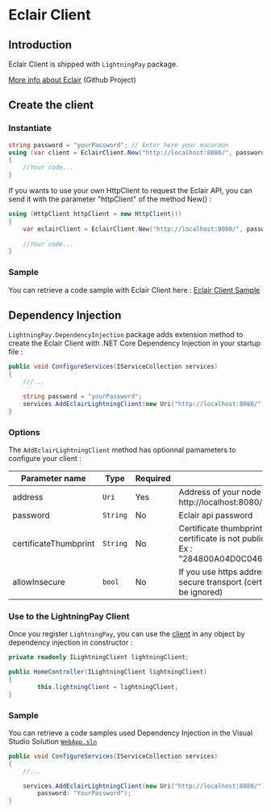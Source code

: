 # Eclair Client

## Introduction

Eclair Client is shipped with `LightningPay` package.

[More info about Eclair](https://github.com/ACINQ/eclair) (Github Project)

## Create the client

### Instantiate

```c#
string password = "yourPassword"; // Enter here your macaroon
using (var client = EclairClient.New("http://localhost:8080/", password))
{
	//Your code...
}
```

If you wants to use your own HttpClient to request the Eclair API, you can send it with the parameter "httpClient" of the method New() : 

```c#
using (HttpClient httpClient = new HttpClient())
{
	var eclairClient = EclairClient.New("http://localhost:8080/", password, httpClient: httpClient);
    
	//Your code...
}
```

### Sample

You can retrieve a code sample with Eclair Client here : [Eclair Client Sample](/samples/LightningPay.Samples.Console/EclairClientSample.cs)

## Dependency Injection

`LightningPay.DependencyInjection` package adds extension method to create the Eclair Client with .NET Core Dependency Injection in your startup file : 

```c#
public void ConfigureServices(IServiceCollection services)
{
	///...

	string password = "yourPassword"; 
	services.AddEclairLightningClient(new Uri("http://localhost:8080/"), password);
}


```

### Options

The `AddEclairLightningClient` method has optionnal pamameters to configure your client : 

| Parameter name        | Type     | Required | Description                                                  |
| --------------------- | -------- | -------- | ------------------------------------------------------------ |
| address               | `Uri`    | Yes      | Address of your node server with port (example : http://localhost:8080/) |
| password              | `String` | No       | Eclair api password                                          |
| certificateThumbprint | `String` | No       | Certificate thumbprint used for your https address if the certificate is not public<br />Ex : "284800A04D0C046636EBE60C37A4F527B8B550F3" |
| allowInsecure         | `bool`   | No       | If you use https address, determine if you allow non secure transport (certificateThumbprint parameter will be ignored) |

### Use to the LightningPay Client

Once you register `LightningPay`, you can use the [client](/documentation/client.md) in any object by dependency injection in constructor : 

```c#
private readonly ILightningClient lightningClient;

public HomeController(ILightningClient lightningClient)
{
        this.lightningClient = lightningClient;
}
```

### Sample

You can retrieve a code samples used Dependency Injection in the Visual Studio Solution [`WebApp.sln`](/samples)

```c#
public void ConfigureServices(IServiceCollection services)
{
	//...

	services.AddEclairLightningClient(new Uri("http://localhost:8080/"), 
		password: "YourPassword");
}
```